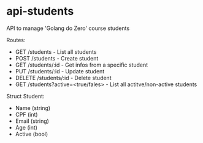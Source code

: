 # api-students
API to manage 'Golang do Zero' course students

Routes:
- GET /students - List all students
- POST /students - Create student
- GET /students/:id - Get infos from a specific student
- PUT /students/:id - Update student
- DELETE /students/:id - Delete student
- GET /students?active=<true/fales> - List all actitve/non-active students


Struct Student:
- Name   (string)
- CPF    (int)
- Email  (string)
- Age    (int)
- Active (bool)